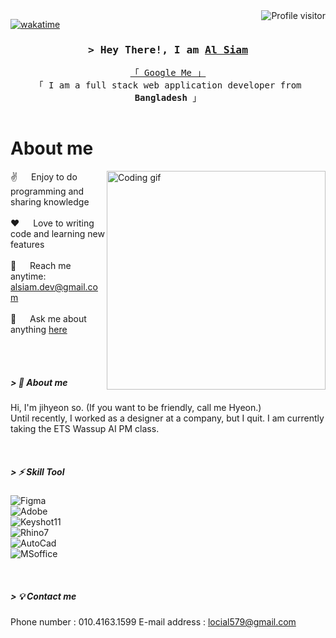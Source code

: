 <!--
<h2 align="center">
  Welcome to Al Siam World!
  <img src="https://media.giphy.com/media/hvRJCLFzcasrR4ia7z/giphy.gif" width="28">
</h2>
-->

<!--
<p align="center">
  <a href="https://github.com/alsiam"><img src="https://readme-typing-svg.herokuapp.com/?lines=Self%20Taught%20Programmer;Front%20End%20Developer;1.5%2B%20years%20of%20coding%20experience;Always%20learning%20new%20things&center=true&width=380&height=45"></a>
</p>

 -->

<a href="https://komarev.com/ghpvc/?username=alsiam">
  <img align="right" src="https://komarev.com/ghpvc/?username=alsiam&label=Visitors&color=0e75b6&style=flat" alt="Profile visitor" />
</a>


[![wakatime](https://wakatime.com/badge/user/eebb3dd8-d9b2-40de-9b88-6fd6cac99dbc.svg)](https://wakatime.com/@eebb3dd8-d9b2-40de-9b88-6fd6cac99dbc)

<!-- Intro  -->
<h3 align="center">
        <samp>&gt; Hey There!, I am
                <b><a target="_blank" href="https://alsiam.com">Al Siam</a></b>
        </samp>
</h3>


<p align="center"> 
  <samp>
    <a href="https://www.google.com/search?q=Al+Siam">「 Google Me 」</a>
    <br>
    「 I am a full stack web application developer from <b>Bangladesh</b> 」
    <br>
    <br>
  </samp>
</p>


<!-- About Section -->
 # About me
 
<p>
 <img align="right" width="350" src="/assets/programmer.gif" alt="Coding gif" />
  
 ✌️ &emsp; Enjoy to do programming and sharing knowledge <br/><br/>
 ❤️ &emsp; Love to writing code and learning new features<br/><br/>
 📧 &emsp; Reach me anytime: alsiam.dev@gmail.com<br/><br/>
 💬 &emsp; Ask me about anything [here](https://github.com/alsiam/alsiam/issues)

</p>

<br/>
<br/>

##### > 🎁 About me

Hi, I'm jihyeon so.
(If you want to be friendly, call me Hyeon.)   
Until recently, I worked as a designer at a company, but I quit.
I am currently taking the ETS Wassup AI PM class.  

<br/>

##### > ⚡ Skill Tool
 
![Figma](https://img.shields.io/badge/Figma-000000?style=for-the-badge&logo=Figma&logoColor=white)   
![Adobe](https://img.shields.io/badge/Adobe-000000?style=for-the-badge&logo=Adobe&logoColor=white)   
![Keyshot11](https://img.shields.io/badge/Keyshot11-000000?style=for-the-badge&logo=Keyshot11&logoColor=white)   
![Rhino7](https://img.shields.io/badge/Rhino7-000000?style=for-the-badge&logo=Rhino7&logoColor=white)   
![AutoCad](https://img.shields.io/badge/AutoCad-000000?style=for-the-badge&logo=AutoCad&logoColor=white)   
![MSoffice](https://img.shields.io/badge/MSoffice-000000?style=for-the-badge&logo=MSoffice&logoColor=white)

<br/>

##### > 💡 Contact me
Phone number : 010.4163.1599
E-mail address : locial579@gmail.com



